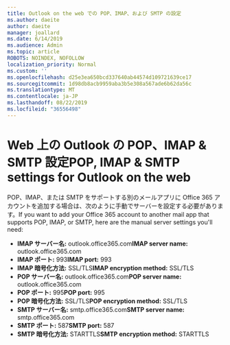 ```yaml
---
title: Outlook on the web での POP、IMAP、および SMTP の設定
ms.author: daeite
author: daeite
manager: joallard
ms.date: 6/14/2019
ms.audience: Admin
ms.topic: article
ROBOTS: NOINDEX, NOFOLLOW
localization_priority: Normal
ms.custom: ''
ms.openlocfilehash: d25e3ea650bcd337640ab44574d109721639ce17
ms.sourcegitcommit: 1d98db8acb9959aba3b5e308a567ade6b62da56c
ms.translationtype: MT
ms.contentlocale: ja-JP
ms.lasthandoff: 08/22/2019
ms.locfileid: "36556498"
---
```

# <a name="pop-imap--smtp-settings-for-outlook-on-the-web"></a><span data-ttu-id="8a250-102">Web 上の Outlook の POP、IMAP & SMTP 設定</span><span class="sxs-lookup"><span data-stu-id="8a250-102">POP, IMAP & SMTP settings for Outlook on the web</span></span>

<span data-ttu-id="8a250-103">POP、IMAP、または SMTP をサポートする別のメールアプリに Office 365 アカウントを追加する場合は、次のように手動でサーバーを設定する必要があります。</span><span class="sxs-lookup"><span data-stu-id="8a250-103">If you want to add your Office 365 account to another mail app that supports POP, IMAP, or SMTP, here are the manual server settings you'll need:</span></span>
  
- <span data-ttu-id="8a250-104">**IMAP サーバー名:** outlook.office365.com</span><span class="sxs-lookup"><span data-stu-id="8a250-104">**IMAP server name:** outlook.office365.com</span></span>
- <span data-ttu-id="8a250-105">**IMAP ポート:** 993</span><span class="sxs-lookup"><span data-stu-id="8a250-105">**IMAP port:** 993</span></span>
- <span data-ttu-id="8a250-106">**IMAP 暗号化方法:** SSL/TLS</span><span class="sxs-lookup"><span data-stu-id="8a250-106">**IMAP encryption method:** SSL/TLS</span></span>
- <span data-ttu-id="8a250-107">**POP サーバー名:** outlook.office365.com</span><span class="sxs-lookup"><span data-stu-id="8a250-107">**POP server name:** outlook.office365.com</span></span>  
- <span data-ttu-id="8a250-108">**POP ポート:** 995</span><span class="sxs-lookup"><span data-stu-id="8a250-108">**POP port:** 995</span></span>  
- <span data-ttu-id="8a250-109">**POP 暗号化方法:** SSL/TLS</span><span class="sxs-lookup"><span data-stu-id="8a250-109">**POP encryption method:** SSL/TLS</span></span>  
- <span data-ttu-id="8a250-110">**SMTP サーバー名:** smtp.office365.com</span><span class="sxs-lookup"><span data-stu-id="8a250-110">**SMTP server name:** smtp.office365.com</span></span>
- <span data-ttu-id="8a250-111">**SMTP ポート:** 587</span><span class="sxs-lookup"><span data-stu-id="8a250-111">**SMTP port:** 587</span></span>
- <span data-ttu-id="8a250-112">**SMTP 暗号化方法:** STARTTLS</span><span class="sxs-lookup"><span data-stu-id="8a250-112">**SMTP encryption method:** STARTTLS</span></span>